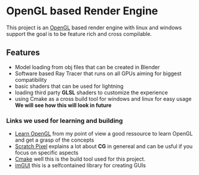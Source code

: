 # OpenGL based Render Engine
This project is an [OpenGL](https://www.khronos.org/) based render engine with linux and windows support the goal is to be feature rich and cross compilable.


## Features
- Model loading from obj files that can be created in Blender
- Software based Ray Tracer that runs on all GPUs aiming for biggest compatibility
- basic shaders that can be used for lightning
- loading third party **GLSL** shaders to customize the experience
- using Cmake as a cross build tool for windows and linux for easy usage **We will see how this will look in future**

### Links we used for learning and building
- [Learn OpenGL](https://learnopengl.com/) from my point of view a good ressource to learn OpenGL and get a grasp of the concepts
- [Scratch Pixel](https://www.scratchapixel.com/index.html) explains a lot about **CG** in genereal and can be usful if you focus on specific aspects
- [Cmake](https://cmake.org/) well this is the build tool used for this project.
- [imGUI](https://github.com/ocornut/imgui) this is a selfcontained library for creating GUIs
